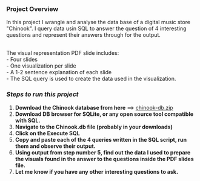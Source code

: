 ### Project Overview
In this project I wrangle and analyse the data base of a digital music store "Chinook". I query data usin SQL to answer the question of 4 interesting questions and represent their answers through for the output.

<br />The visual representation PDF slide includes: <br />- Four slides
<br />- One visualization per slide
<br />- A 1-2 sentence explanation of each slide
<br />- The SQL query is used to create the data used in the visualization.

### ***Steps to run this project***
1. __Download the Chinook database from here__ ==> [chinook-db.zip](https://github.com/ManuelHany/Digital_MusicStore_DB_analysis/files/8840062/chinook-db.zip)
2. __Download DB browser for SQLite, or any open source tool compatible with SQL.__
3. __Navigate to the Chinook.db file (probably in your downloads)__
4. __Click on the Execute SQL__
5. __Copy and paste each of the 4 queries written in the SQL script, run them and observe their output.__
6. __Using output from step number 5, find out the data I used to prepare the visuals found in the answer to the questions inside the PDF slides file.__
7. __Let me know if you have any other interesting questions to ask.__
